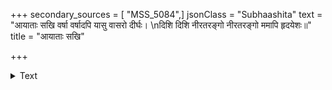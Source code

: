 +++
secondary_sources = [ "MSS_5084",]
jsonClass = "Subhaashita"
text = "आयाताः सखि वर्षा वर्षादपि यासु वासरो दीर्घः।  \nदिशि दिशि नीरतरङ्गो नीरतरङ्गो ममापि हृदयेशः॥"
title = "आयाताः सखि"

+++

<details><summary>Text</summary>

आयाताः सखि वर्षा वर्षादपि यासु वासरो दीर्घः।  
दिशि दिशि नीरतरङ्गो नीरतरङ्गो ममापि हृदयेशः॥
</details>
